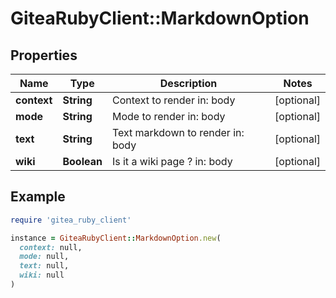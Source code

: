# GiteaRubyClient::MarkdownOption

## Properties

| Name | Type | Description | Notes |
| ---- | ---- | ----------- | ----- |
| **context** | **String** | Context to render  in: body | [optional] |
| **mode** | **String** | Mode to render  in: body | [optional] |
| **text** | **String** | Text markdown to render  in: body | [optional] |
| **wiki** | **Boolean** | Is it a wiki page ?  in: body | [optional] |

## Example

```ruby
require 'gitea_ruby_client'

instance = GiteaRubyClient::MarkdownOption.new(
  context: null,
  mode: null,
  text: null,
  wiki: null
)
```

